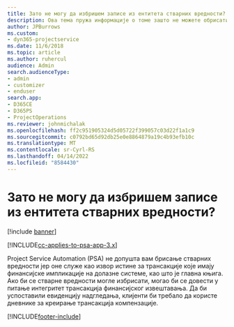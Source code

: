 ```yaml
---
title: Зато не могу да избришем записе из ентитета стварних вредности?
description: Ова тема пружа информације о томе зашто не можете обрисати записе из ентитета стварних вредности.
author: JPBurrows
ms.custom:
- dyn365-projectservice
ms.date: 11/6/2018
ms.topic: article
ms.author: ruhercul
audience: Admin
search.audienceType:
- admin
- customizer
- enduser
search.app:
- D365CE
- D365PS
- ProjectOperations
ms.reviewer: johnmichalak
ms.openlocfilehash: ff2c951905324d5d05722f399057c03d22f1a1c9
ms.sourcegitcommit: c0792bd65d92db25e0e8864879a19c4b93efb10c
ms.translationtype: MT
ms.contentlocale: sr-Cyrl-RS
ms.lasthandoff: 04/14/2022
ms.locfileid: "8584430"
---
```

# <a name="why-cant-i-delete-records-from-the-actuals-entity"></a>Зато не могу да избришем записе из ентитета стварних вредности?

[!include [banner](../includes/psa-now-project-operations.md)]

[!INCLUDE[cc-applies-to-psa-app-3.x](../includes/cc-applies-to-psa-app-3x.md)]

Project Service Automation (PSA) не допушта вам брисање стварних вредности јер оне служе као извор истине за трансакције које имају финансијске импликације на долазне системе, као што је главна књига. Ако би се стварне вредности могле избрисати, могао би се довести у питање интегритет трансакција финансијског извештавања. Да би успоставили евиденцију надгледања, клијенти би требало да користе дневнике за креирање трансакција компензације.



[!INCLUDE[footer-include](../includes/footer-banner.md)]
